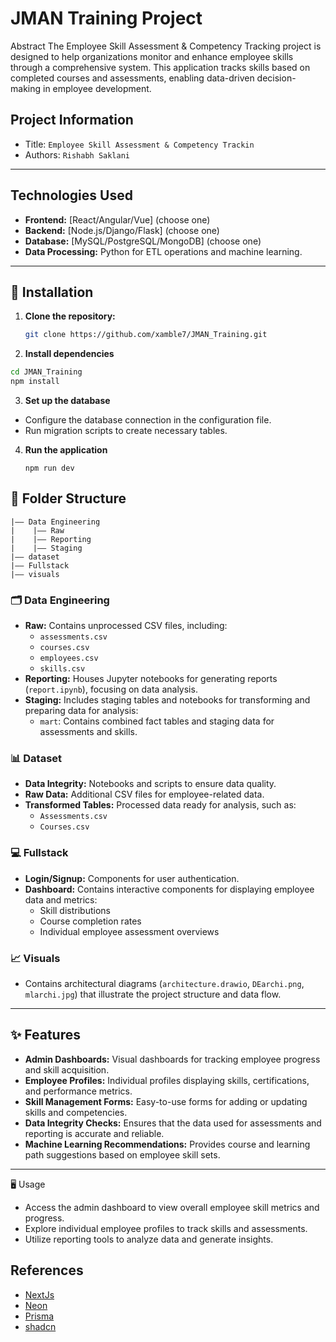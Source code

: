 JMAN Training Project
===
Abstract
The Employee Skill Assessment & Competency Tracking project is designed to help organizations monitor and enhance employee skills through a comprehensive system. This application tracks skills based on completed courses and assessments, enabling data-driven decision-making in employee development.

## Project Information
- Title:  `Employee Skill Assessment & Competency Trackin`
- Authors:  `Rishabh Saklani`

---

## Technologies Used

- **Frontend:** [React/Angular/Vue] (choose one)
- **Backend:** [Node.js/Django/Flask] (choose one)
- **Database:** [MySQL/PostgreSQL/MongoDB] (choose one)
- **Data Processing:** Python for ETL operations and machine learning.

---

## 🚀 Installation

1. **Clone the repository:**
   ```bash
   git clone https://github.com/xamble7/JMAN_Training.git
   

2. **Install dependencies**
  ```bash
  cd JMAN_Training
  npm install
  ```

3. **Set up the database**
 - Configure the database connection in the configuration file.
 - Run migration scripts to create necessary tables.

4. **Run the application**
     ```
     npm run dev
     ```

## 📁 Folder Structure
```
|—— Data Engineering
|    |—— Raw
|    |—— Reporting
|    |—— Staging
|—— dataset
|—— Fullstack
|—— visuals

```
### 🗂️ Data Engineering
- **Raw:** Contains unprocessed CSV files, including:
  - `assessments.csv`
  - `courses.csv`
  - `employees.csv`
  - `skills.csv`
- **Reporting:** Houses Jupyter notebooks for generating reports (`report.ipynb`), focusing on data analysis.
- **Staging:** Includes staging tables and notebooks for transforming and preparing data for analysis:
  - `mart`: Contains combined fact tables and staging data for assessments and skills.

### 📊 Dataset
- **Data Integrity:** Notebooks and scripts to ensure data quality.
- **Raw Data:** Additional CSV files for employee-related data.
- **Transformed Tables:** Processed data ready for analysis, such as:
  - `Assessments.csv`
  - `Courses.csv`
  
### 💻 Fullstack
- **Login/Signup:** Components for user authentication.
- **Dashboard:** Contains interactive components for displaying employee data and metrics:
  - Skill distributions
  - Course completion rates
  - Individual employee assessment overviews

### 📈 Visuals
- Contains architectural diagrams (`architecture.drawio`, `DEarchi.png`, `mlarchi.jpg`) that illustrate the project structure and data flow.

---
## ✨ Features

- **Admin Dashboards:** Visual dashboards for tracking employee progress and skill acquisition.
- **Employee Profiles:** Individual profiles displaying skills, certifications, and performance metrics.
- **Skill Management Forms:** Easy-to-use forms for adding or updating skills and competencies.
- **Data Integrity Checks:** Ensures that the data used for assessments and reporting is accurate and reliable.
- **Machine Learning Recommendations:** Provides course and learning path suggestions based on employee skill sets.

---

🖥️ Usage
 - Access the admin dashboard to view overall employee skill metrics and progress.
 - Explore individual employee profiles to track skills and assessments.
 - Utilize reporting tools to analyze data and generate insights.

## References
- [NextJs](https://nextjs.org/)
- [Neon](https://neon.tech/home)
- [Prisma](https://www.prisma.io/)
- [shadcn](https://ui.shadcn.com/)
